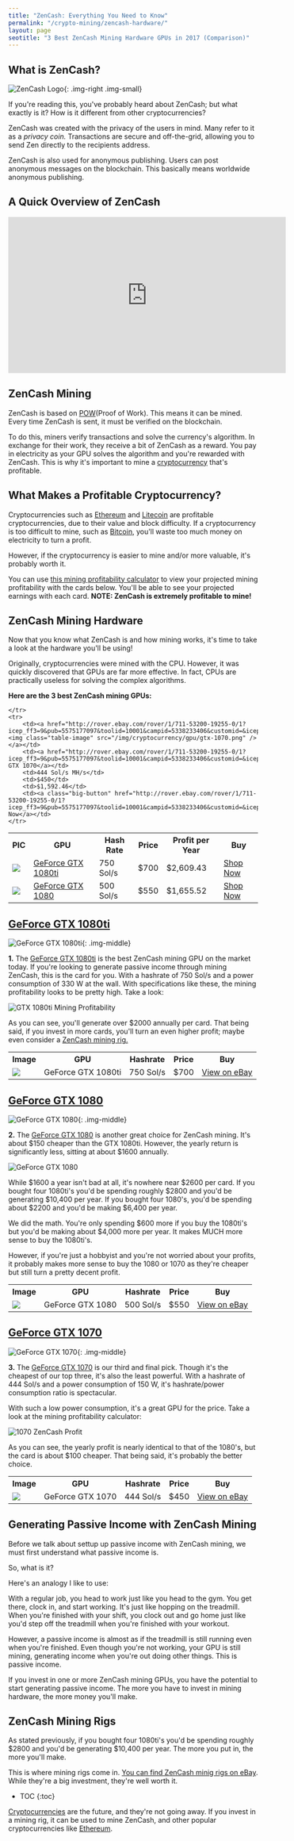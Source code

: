 ```yaml
---
title: "ZenCash: Everything You Need to Know"
permalink: "/crypto-mining/zencash-hardware/"
layout: page
seotitle: "3 Best ZenCash Mining Hardware GPUs in 2017 (Comparison)" 
---
```


## What is ZenCash? 
![ZenCash Logo](/img/cryptocurrency/zencash-logo.png){: .img-right .img-small}


If you're reading this, you've probably heard about ZenCash; but what exactly is it? How is it different from other cryptocurrencies?

ZenCash was created with the privacy of the users in mind. Many refer to it as a *privacy coin.* Transactions are secure and off-the-grid, allowing you to send Zen directly to the recipients address. 

ZenCash is also used for anonymous publishing. Users can post anonymous messages on the blockchain. This basically means worldwide anonymous publishing. 

## A Quick Overview of ZenCash

<div class="vid-container">
<iframe width="560" height="315" src="https://www.youtube.com/embed/cex06nwUCsI?start=6" frameborder="0" gesture="media" allow="encrypted-media" allowfullscreen></iframe>
</div>

## ZenCash Mining 

ZenCash is based on [POW](https://en.bitcoin.it/wiki/Proof_of_work)(Proof of Work). This means it can be mined. Every time ZenCash is sent, it must be verified on the blockchain. 

To do this, miners verify transactions and solve the currency's algorithm. In exchange for their work, they receive a bit of ZenCash as a reward. You pay in electricity as your GPU solves the algorithm and you're rewarded with ZenCash. This is why it's important to mine a [cryptocurrency](/crypto-mining/) that's profitable. 

## What Makes a Profitable Cryptocurrency?

Cryptocurrencies such as [Ethereum](/crypto-mining/ethereum-hardware/) and [Litecoin](/crypto-mining/litecoin-hardware/) are profitable cryptocurrencies, due to their value and block difficulty. If a cryptocurrency is too difficult to mine, such as [Bitcoin](/crypto-mining/bitcoin-hardware), you'll waste too much money on electricity to turn a profit. 

However, if the cryptocurrency is easier to mine and/or more valuable, it's probably worth it. 

You can use [this mining profitability calculator](https://minethecoin.com/coin/zencash) to view your projected mining profitability with the cards below. You'll be able to see your projected earnings with each card. **NOTE: ZenCash is extremely profitable to mine!**

## ZenCash Mining Hardware

Now that you know what ZenCash is and how mining works, it's time to take a look at the hardware you'll be using! 

Originally, cryptocurrencies were mined with the CPU. However, it was quickly discovered that GPUs are far more effective. In fact, CPUs are practically useless for solving the complex algorithms. 

**Here are the 3 best ZenCash mining GPUs:** 

<table class="basic-table" align="center">
	<tr>
		<th>PIC</th>
		<th>GPU</th>
		<th>Hash Rate</th>
		<th>Price</th>
		<th>Profit per Year</th>
		<th>Buy</th>
	</tr>
	<tr>
		<td><a href="http://rover.ebay.com/rover/1/711-53200-19255-0/1?icep_ff3=9&pub=5575177097&toolid=10001&campid=5338233406&customid=&icep_uq=GTX+1080ti&icep_sellerId=&icep_ex_kw=&icep_sortBy=12&icep_catId=&icep_minPrice=&icep_maxPrice=&ipn=psmain&icep_vectorid=229466&kwid=902099&mtid=824&kw=lg"><img class="table-image" src="/img/cryptocurrency/gpu/gtx-1080ti.png" /></a></td>
		<td><a href="http://rover.ebay.com/rover/1/711-53200-19255-0/1?icep_ff3=9&pub=5575177097&toolid=10001&campid=5338233406&customid=&icep_uq=GTX+1080ti&icep_sellerId=&icep_ex_kw=&icep_sortBy=12&icep_catId=&icep_minPrice=&icep_maxPrice=&ipn=psmain&icep_vectorid=229466&kwid=902099&mtid=824&kw=lg">GeForce GTX 1080ti</a></td>
		<td>750 Sol/s</td>
		<td>$700</td>
		<td>$2,609.43</td>
		<td><a class="big-button" href="http://rover.ebay.com/rover/1/711-53200-19255-0/1?icep_ff3=9&pub=5575177097&toolid=10001&campid=5338233406&customid=&icep_uq=GTX+1080ti&icep_sellerId=&icep_ex_kw=&icep_sortBy=12&icep_catId=&icep_minPrice=&icep_maxPrice=&ipn=psmain&icep_vectorid=229466&kwid=902099&mtid=824&kw=lg">Shop Now</a></td>
	</tr>
	<tr>
		<td><a href="http://rover.ebay.com/rover/1/711-53200-19255-0/1?icep_ff3=9&pub=5575177097&toolid=10001&campid=5338233406&customid=&icep_uq=GTX+1080&icep_sellerId=&icep_ex_kw=&icep_sortBy=12&icep_catId=&icep_minPrice=&icep_maxPrice=&ipn=psmain&icep_vectorid=229466&kwid=902099&mtid=824&kw=lg"><img class="table-image" src="/img/cryptocurrency/gpu/gtx-1080.png" /></a></td>
		<td><a href="http://rover.ebay.com/rover/1/711-53200-19255-0/1?icep_ff3=9&pub=5575177097&toolid=10001&campid=5338233406&customid=&icep_uq=GTX+1080&icep_sellerId=&icep_ex_kw=&icep_sortBy=12&icep_catId=&icep_minPrice=&icep_maxPrice=&ipn=psmain&icep_vectorid=229466&kwid=902099&mtid=824&kw=lg">GeForce GTX 1080</a></td>
		<td>500 Sol/s</td>
		<td>$550</td>
		<td>$1,655.52</td>
		<td><a class="big-button" href="http://rover.ebay.com/rover/1/711-53200-19255-0/1?icep_ff3=9&pub=5575177097&toolid=10001&campid=5338233406&customid=&icep_uq=GTX+1080&icep_sellerId=&icep_ex_kw=&icep_sortBy=12&icep_catId=&icep_minPrice=&icep_maxPrice=&ipn=psmain&icep_vectorid=229466&kwid=902099&mtid=824&kw=lg">Shop Now</a></td>
		
	</tr>
	<tr>
		<td><a href="http://rover.ebay.com/rover/1/711-53200-19255-0/1?icep_ff3=9&pub=5575177097&toolid=10001&campid=5338233406&customid=&icep_uq=GTX+1070&icep_sellerId=&icep_ex_kw=&icep_sortBy=12&icep_catId=&icep_minPrice=&icep_maxPrice=&ipn=psmain&icep_vectorid=229466&kwid=902099&mtid=824&kw=lg"><img class="table-image" src="/img/cryptocurrency/gpu/gtx-1070.png" /></a></td>
		<td><a href="http://rover.ebay.com/rover/1/711-53200-19255-0/1?icep_ff3=9&pub=5575177097&toolid=10001&campid=5338233406&customid=&icep_uq=GTX+1070&icep_sellerId=&icep_ex_kw=&icep_sortBy=12&icep_catId=&icep_minPrice=&icep_maxPrice=&ipn=psmain&icep_vectorid=229466&kwid=902099&mtid=824&kw=lg">GeForce GTX 1070</a></td>
		<td>444 Sol/s MH/s</td>
		<td>$450</td>
		<td>$1,592.46</td>
		<td><a class="big-button" href="http://rover.ebay.com/rover/1/711-53200-19255-0/1?icep_ff3=9&pub=5575177097&toolid=10001&campid=5338233406&customid=&icep_uq=GTX+1070&icep_sellerId=&icep_ex_kw=&icep_sortBy=12&icep_catId=&icep_minPrice=&icep_maxPrice=&ipn=psmain&icep_vectorid=229466&kwid=902099&mtid=824&kw=lg">Shop Now</a></td>
	</tr>
</table>  

## [GeForce GTX 1080ti](http://rover.ebay.com/rover/1/711-53200-19255-0/1?icep_ff3=9&pub=5575177097&toolid=10001&campid=5338233406&customid=&icep_uq=GTX+1080ti&icep_sellerId=&icep_ex_kw=&icep_sortBy=12&icep_catId=&icep_minPrice=&icep_maxPrice=&ipn=psmain&icep_vectorid=229466&kwid=902099&mtid=824&kw=lg)
![GeForce GTX 1080ti](/img/cryptocurrency/gpu/gtx-1080ti.png){: .img-middle}


**1.** The [GeForce GTX 1080ti](http://rover.ebay.com/rover/1/711-53200-19255-0/1?icep_ff3=9&pub=5575177097&toolid=10001&campid=5338233406&customid=&icep_uq=GTX+1080ti&icep_sellerId=&icep_ex_kw=&icep_sortBy=12&icep_catId=&icep_minPrice=&icep_maxPrice=&ipn=psmain&icep_vectorid=229466&kwid=902099&mtid=824&kw=lg) is the best ZenCash mining GPU on the market today. If you're looking to generate passive income through mining ZenCash, this is the card for you. With a hashrate of 750 Sol/s and a power consumption of 330 W at the wall. With specifications like these, the mining profitability looks to be pretty high. Take a look: 

![GTX 1080ti Mining Profitability](/img/cryptocurrency/1080ti-zencash-profit.png)

As you can see, you'll generate over $2000 annually per card. That being said, if you invest in more cards, you'll turn an even higher profit; maybe even consider a <a href="#zencash-mining-rigs">ZenCash mining rig.</a> 

<table class="basic-table" align="center">
	<tr>
		<th>Image</th>
		<th>GPU</th>
		<th>Hashrate</th>
		<th>Price</th>
		<th>Buy</th>
	</tr>
	<tr>
		<td><a href="http://rover.ebay.com/rover/1/711-53200-19255-0/1?icep_ff3=9&pub=5575177097&toolid=10001&campid=5338233406&customid=&icep_uq=GTX+1080ti&icep_sellerId=&icep_ex_kw=&icep_sortBy=12&icep_catId=&icep_minPrice=&icep_maxPrice=&ipn=psmain&icep_vectorid=229466&kwid=902099&mtid=824&kw=lg"><img class="table-image" src="/img/cryptocurrency/gpu/gtx-1080ti.png" /></a></td>
		<td>GeForce GTX 1080ti</td>
		<td>750 Sol/s</td>
		<td>$700</td>
		<td><a class="big-button" href="http://rover.ebay.com/rover/1/711-53200-19255-0/1?icep_ff3=9&pub=5575177097&toolid=10001&campid=5338233406&customid=&icep_uq=GTX+1080ti&icep_sellerId=&icep_ex_kw=&icep_sortBy=12&icep_catId=&icep_minPrice=&icep_maxPrice=&ipn=psmain&icep_vectorid=229466&kwid=902099&mtid=824&kw=lg">View on eBay</a></td>
	</tr>
</table>

## [GeForce GTX 1080](http://rover.ebay.com/rover/1/711-53200-19255-0/1?icep_ff3=9&pub=5575177097&toolid=10001&campid=5338233406&customid=&icep_uq=GTX+1080ti&icep_sellerId=&icep_ex_kw=&icep_sortBy=12&icep_catId=&icep_minPrice=&icep_maxPrice=&ipn=psmain&icep_vectorid=229466&kwid=902099&mtid=824&kw=lg)
![GeForce GTX 1080](/img/cryptocurrency/gpu/gtx-1080.png){: .img-middle}

**2.** The [GeForce GTX 1080](http://rover.ebay.com/rover/1/711-53200-19255-0/1?icep_ff3=9&pub=5575177097&toolid=10001&campid=5338233406&customid=&icep_uq=GTX+1080ti&icep_sellerId=&icep_ex_kw=&icep_sortBy=12&icep_catId=&icep_minPrice=&icep_maxPrice=&ipn=psmain&icep_vectorid=229466&kwid=902099&mtid=824&kw=lg) is another great choice for ZenCash mining. It's about $150 cheaper than the GTX 1080ti. However, the yearly return is significantly less, sitting at about $1600 annually. 

![GeForce GTX 1080](/img/cryptocurrency/1080-zencash-profit.png)

While $1600 a year isn't bad at all, it's nowhere near $2600 per card. If you bought four 1080ti's you'd be spending roughly $2800 and you'd be generating $10,400 per year. If you bought four 1080's, you'd be spending about $2200 and you'd be making $6,400 per year. 

We did the math. You're only spending $600 more if you buy the 1080ti's but you'd be making about $4,000 more per year. It makes MUCH more sense to buy the 1080ti's. 

However, if you're just a hobbyist and you're not worried about your profits, it probably makes more sense to buy the 1080 or 1070 as they're cheaper but still turn a pretty decent profit. 

<table class="basic-table" align="center">
	<tr>
		<th>Image</th>
		<th>GPU</th>
		<th>Hashrate</th>
		<th>Price</th>
		<th>Buy</th>
	</tr>
	<tr>
		<td><a href="http://rover.ebay.com/rover/1/711-53200-19255-0/1?icep_ff3=9&pub=5575177097&toolid=10001&campid=5338233406&customid=&icep_uq=GTX+1080&icep_sellerId=&icep_ex_kw=&icep_sortBy=12&icep_catId=&icep_minPrice=&icep_maxPrice=&ipn=psmain&icep_vectorid=229466&kwid=902099&mtid=824&kw=lg"><img class="table-image" src="/img/cryptocurrency/gpu/gtx-1080.png" /></a></td>
		<td>GeForce GTX 1080</td>
		<td>500 Sol/s</td>
		<td>$550</td>
		<td><a class="big-button" href="http://rover.ebay.com/rover/1/711-53200-19255-0/1?icep_ff3=9&pub=5575177097&toolid=10001&campid=5338233406&customid=&icep_uq=GTX+1080&icep_sellerId=&icep_ex_kw=&icep_sortBy=12&icep_catId=&icep_minPrice=&icep_maxPrice=&ipn=psmain&icep_vectorid=229466&kwid=902099&mtid=824&kw=lg">View on eBay</a></td>
	</tr>
</table>

## [GeForce GTX 1070](http://rover.ebay.com/rover/1/711-53200-19255-0/1?icep_ff3=9&pub=5575177097&toolid=10001&campid=5338233406&customid=&icep_uq=GTX+1070&icep_sellerId=&icep_ex_kw=&icep_sortBy=12&icep_catId=&icep_minPrice=&icep_maxPrice=&ipn=psmain&icep_vectorid=229466&kwid=902099&mtid=824&kw=lg) 
![GeForce GTX 1070](/img/cryptocurrency/gpu/gtx-1070.png){: .img-middle}


**3.** The [GeForce GTX 1070](http://rover.ebay.com/rover/1/711-53200-19255-0/1?icep_ff3=9&pub=5575177097&toolid=10001&campid=5338233406&customid=&icep_uq=GTX+1070&icep_sellerId=&icep_ex_kw=&icep_sortBy=12&icep_catId=&icep_minPrice=&icep_maxPrice=&ipn=psmain&icep_vectorid=229466&kwid=902099&mtid=824&kw=lg) is our third and final pick. Though it's the cheapest of our top three, it's also the least powerful. With a hashrate of 444 Sol/s and a power consumption of 150 W, it's hashrate/power consumption ratio is spectacular. 

With such a low power consumption, it's a great GPU for the price. Take a look at the mining profitability calculator: 

![1070 ZenCash Profit](/img/cryptocurrency/1070-zencash-profit.png)

As you can see, the yearly profit is nearly identical to that of the 1080's, but the card is about $100 cheaper. That being said, it's probably the better choice. 

<table class="basic-table" align="center">
	<tr>
		<th>Image</th>
		<th>GPU</th>
		<th>Hashrate</th>
		<th>Price</th>
		<th>Buy</th>
	</tr>
	<tr>
		<td><a href="http://rover.ebay.com/rover/1/711-53200-19255-0/1?icep_ff3=9&pub=5575177097&toolid=10001&campid=5338233406&customid=&icep_uq=GTX+1070&icep_sellerId=&icep_ex_kw=&icep_sortBy=12&icep_catId=&icep_minPrice=&icep_maxPrice=&ipn=psmain&icep_vectorid=229466&kwid=902099&mtid=824&kw=lg"><img class="table-image" src="/img/cryptocurrency/gpu/gtx-1070.png" /></a></td>
		<td>GeForce GTX 1070</td>
		<td>444 Sol/s</td>
		<td>$450</td>
		<td><a class="big-button" href="http://rover.ebay.com/rover/1/711-53200-19255-0/1?icep_ff3=9&pub=5575177097&toolid=10001&campid=5338233406&customid=&icep_uq=GTX+1070&icep_sellerId=&icep_ex_kw=&icep_sortBy=12&icep_catId=&icep_minPrice=&icep_maxPrice=&ipn=psmain&icep_vectorid=229466&kwid=902099&mtid=824&kw=lg">View on eBay</a></td>
	</tr>
</table>

## Generating Passive Income with ZenCash Mining

Before we talk about settup up passive income with ZenCash mining, we must first understand what passive income is. 

So, what is it? 

Here's an analogy I like to use:

With a regular job, you head to work just like you head to the gym. You get there, clock in, and start working. It's just like hopping on the treadmill. When you're finished with your shift, you clock out and go home just like you'd step off the treadmill when you're finished with your workout. 

However, a passive income is almost as if the treadmill is still running even when you're finished. Even though you're not working, your GPU is still mining, generating income when you're out doing other things. This is passive income. 

If you invest in one or more ZenCash mining GPUs, you have the potential to start generating passive income. The more you have to invest in mining hardware, the more money you'll make. 

## ZenCash Mining Rigs 

As stated previously, if you bought four 1080ti's you'd be spending roughly $2800 and you'd be generating $10,400 per year. The more you put in, the more you'll make. 

This is where mining rigs come in. [You can find ZenCash minig rigs on eBay](http://rover.ebay.com/rover/1/711-53200-19255-0/1?icep_ff3=9&pub=5575177097&toolid=10001&campid=5338233406&customid=&icep_uq=zencash+mining+hardware&icep_sellerId=&icep_ex_kw=&icep_sortBy=12&icep_catId=&icep_minPrice=&icep_maxPrice=&ipn=psmain&icep_vectorid=229466&kwid=902099&mtid=824&kw=lg). While they're a big investment, they're well worth it. 

* TOC
{:toc}

[Cryptocurrencies](/crypto-mining/) are the future, and they're not going away. If you invest in a mining rig, it can be used to mine ZenCash, and other popular cryptocurrencies like [Ethereum](/crypto-mining/ethereum-hardware/). 